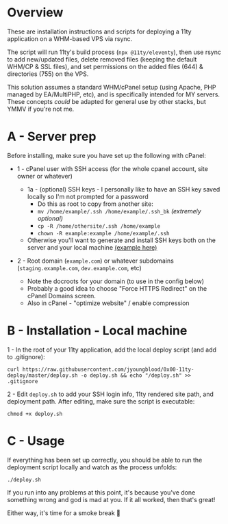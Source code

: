





# Overview

These are installation instructions and scripts for deploying a 11ty application on a WHM-based VPS via rsync.

The script will run 11ty's build process (`npx @11ty/eleventy`), then use rsync to add new/updated files, delete removed files (keeping the default WHM/CP & SSL files), and set permissions on the added files (644) & directories (755) on the VPS.

This solution assumes a standard WHM/cPanel setup (using Apache, PHP managed by EA/MultiPHP, etc), and is specifically intended for MY servers. These concepts _could_ be adapted for general use by other stacks, but YMMV if you're not me.




# A - Server prep

Before installing, make sure you have set up the following with cPanel:

- 1 - cPanel user with SSH access (for the whole cpanel account, site owner or whatever)
  - 1a - (optional) SSH keys - I personally like to have an SSH key saved locally so I'm not prompted for a password
    - Do this as root to copy from another site:
    - ```mv /home/example/.ssh /home/example/.ssh_bk``` _(extremely optional)_
    - ```cp -R /home/othersite/.ssh /home/example```
    - ```chown -R example:example /home/example/.ssh```
  - Otherwise you'll want to generate and install SSH keys both on the server and your local machine [(example here)](https://www.cyberciti.biz/faq/how-to-set-up-ssh-keys-on-linux-unix/)

- 2 - Root domain (`example.com`) or whatever subdomains (`staging.example.com`, `dev.example.com`, etc)
  - Note the docroots for your domain (to use in the config below)
  - Probably a good idea to choose "Force HTTPS Redirect" on the cPanel Domains screen.
  - Also in cPanel - "optimize website" / enable compression









# B - Installation - Local machine

1 - In the root of your 11ty application, add the local deploy script (and add to .gitignore):
```
curl https://raw.githubusercontent.com/jyoungblood/0x00-11ty-deploy/master/deploy.sh -o deploy.sh && echo "/deploy.sh" >> .gitignore
```

2 - Edit `deploy.sh` to add your SSH login info, 11ty rendered site path, and deployment path. After editing, make sure the script is executable:
```
chmod +x deploy.sh
```




# C - Usage

If everything has been set up correctly, you should be able to run the deployment script locally and watch as the process unfolds:
```
./deploy.sh
```

If you run into any problems at this point, it's because you've done something wrong and god is mad at you. If it all worked, then that's great! 

Either way, it's time for a smoke break 🚬


